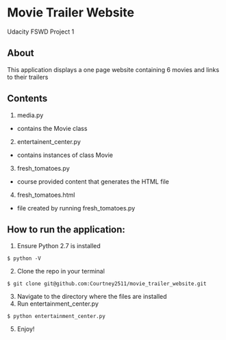 # Movie Trailer Website
Udacity FSWD Project 1

## About

This application displays a one page website containing 6 movies and links to their trailers

## Contents

1. media.py
  * contains the Movie class
2. entertainent_center.py
  * contains instances of class Movie
3. fresh_tomatoes.py
  * course provided content that generates the HTML file
4. fresh_tomatoes.html
  * file created by running fresh_tomatoes.py

## How to run the application:
1. Ensure Python 2.7 is installed
  ````
  $ python -V
  ````
2. Clone the repo in your terminal
  ````
  $ git clone git@github.com:Courtney2511/movie_trailer_website.git
  ````
3. Navigate to the directory where the files are installed
4. Run entertainment_center.py
````
$ python entertainment_center.py
````
5. Enjoy!
